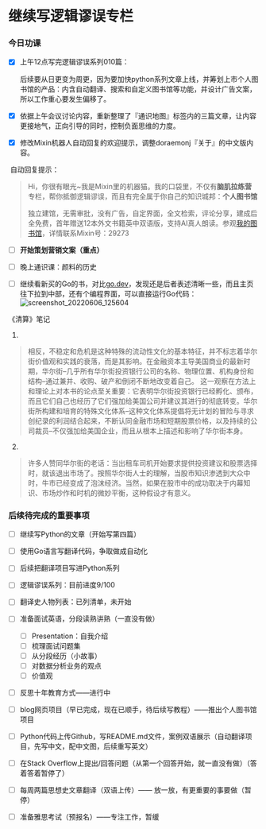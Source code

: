 # 继续写逻辑谬误专栏


### 今日功课

-   [x] 上午12点写完逻辑谬误系列010篇：

    后续要从日更变为周更，因为要加快python系列文章上线，并筹划上市个人图书馆的产品：内含自动翻译、搜索和自定义图书馆等功能，并设计广告文案，所以工作重心要发生偏移了。

-   [x] 依据上午会议讨论内容，重新整理了『通识地图』标签内的三篇文章，让内容更接地气，正向引导的同时，控制负面思维的力度。

-   [x] 修改Mixin机器人自动回复的欢迎提示，调整doraemonj『关于』的中文版内容。

​		自动回复提示：

>   Hi，你很有眼光~我是Mixin里的机器猫。我的口袋里，不仅有**脑肌拉练营**专栏，帮你抵御逻辑谬误，而且有完全属于你自己的知识城邦：**个人图书馆**
>
>   独立建馆，无需审批，没有广告，自定界面，全文检索，评论分享，建成后全免费，首年赠送12本外文书籍英中双语版，支持AI真人朗读。参观[我的图书馆](https://doraemonj.github.io/zh-cn/about/)，详情联系Mixin号：29273



-   [ ] **开始策划营销文案（重点）**
-   [ ] 晚上通识课：颜料的历史
-   [ ] 继续看新买的Go的书，对比[go.dev](https://go.dev)，发现还是后者表述清晰一些，而且主页往下拉到中部，还有个编程界面，可以直接运行Go代码：![screenshot_20220606_125604](https://doraemonj.github.io/pics/screenshot_20220606_125604.png)



《清算》笔记

1.

>   相反，不稳定和危机是这种特殊的流动性文化的基本特征，并不标志着华尔街价值观和实践的衰落，而是其影响。在金融资本主导美国商业的最新时期，华尔街–几乎所有华尔街投资银行公司的名称、物理位置、机构身份和结构–通过兼并、收购、破产和倒闭不断地改变着自己。 这一观察在方法上和理论上对本书的论点至关重要：它表明华尔街投资银行已经孵化、颁布，而且它们自己也经历了它们强加给美国公司并建议其进行的彻底转变。华尔街所构建和培育的特殊文化体系–这种文化体系提倡将无计划的冒险与寻求创纪录的利润结合起来，不断认同金融市场和短期股票价格，以及持续的公司裁员–不仅强加给美国企业，而且从根本上描述和影响了华尔街本身。

2.

>   许多人赞同华尔街的老话：当出租车司机开始要求提供投资建议和股票选择时，就该退出市场了。按照华尔街人士的理解，当股市知识渗透到大众中时，牛市已经变成了泡沫经济。当然，如果在股市中的成功取决于内幕知识、市场炒作和时机的微妙平衡，这种假设才有意义。




### 后续待完成的重要事项

-   [ ] 继续写Python的文章（开始写第四篇）

-   [ ] 使用Go语言写翻译代码，争取做成自动化

    

-   [ ] 后续把翻译项目写进Python系列

-   [ ] 逻辑谬误系列：目前进度9/100

-   [ ] 翻译史人物列表：已列清单，未开始

-   [ ] 准备面试英语，分段读熟讲熟（一直没有做）

    -   [ ] Presentation：自我介绍
    -   [ ] 梳理面试问题集
    -   [ ] 从分段经历（小故事）
    -   [ ] 对数据分析业务的观点
    -   [ ] 价值观
    
-   [ ] 反思十年教育方式——进行中

-   [ ] blog网页项目（早已完成，现在已顺手，待后续写教程）——推出个人图书馆项目



-   [ ] Python代码上传Github，写README.md文件，案例双语展示（自动翻译项目，先写中文，配中文图，后续重写英文）
-   [ ] 在Stack Overflow上提出/回答问题（从第一个回答开始，就一直没有做）（答着答着暂停了）
-   [ ] 每周两篇思想史文章翻译（双语上传）—— 放一放，有更重要的事要做（暂停）
-   [ ] 准备雅思考试（预报名）——专注工作，暂缓




